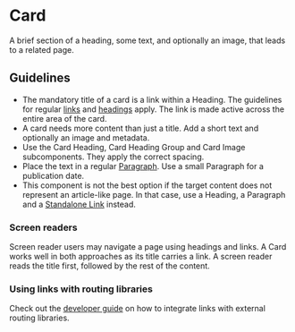 <!-- @license CC0-1.0 -->

# Card

A brief section of a heading, some text, and optionally an image, that leads to a related page.

## Guidelines

- The mandatory title of a card is a link within a Heading.
  The guidelines for regular [links](/docs/components-navigation-link--docs) and [headings](/docs/components-text-heading--docs) apply.
  The link is made active across the entire area of the card.
- A card needs more content than just a title.
  Add a short text and optionally an image and metadata.
- Use the Card Heading, Card Heading Group and Card Image subcomponents.
  They apply the correct spacing.
- Place the text in a regular [Paragraph](/docs/components-text-paragraph--docs).
  Use a small Paragraph for a publication date.
- This component is not the best option if the target content does not represent an article-like page.
  In that case, use a Heading, a Paragraph and a [Standalone Link](/docs/components-navigation-standalone-link--docs) instead.

### Screen readers

Screen reader users may navigate a page using headings and links.
A Card works well in both approaches as its title carries a link.
A screen reader reads the title first, followed by the rest of the content.

### Using links with routing libraries

Check out the [developer guide](/docs/docs-developer-guide-routing-libraries--docs) on how to integrate links with external routing libraries.
